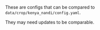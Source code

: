 These are configs that can be compared to `data/crop/kenya_nandi/config.yaml`.

They may need updates to be comparable.
